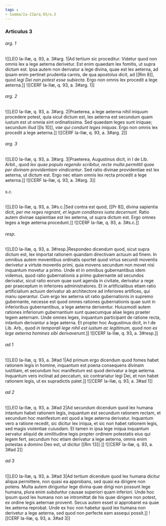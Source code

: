 ```yaml
---
tags : 
- Summa/Ia-IIæ/q.93/a.3
---
```


### Articulus 3

###### arg. 1
![[LEO Ia-IIæ, q. 93, a. 3#arg. 1|Ad tertium sic proceditur. Videtur quod non omnis lex a lege aeterna derivetur. Est enim quaedam lex fomitis, ut supra dictum est. Ipsa autem non derivatur a lege divina, quae est lex aeterna, ad ipsam enim pertinet prudentia carnis, de qua apostolus dicit, ad [[Rm 8]], quod *legi Dei non potest esse subiecta*. Ergo non omnis lex procedit a lege aeterna.]]
![[CERF Ia-IIæ, q. 93, a. 3#arg. 1]]

###### arg. 2
![[LEO Ia-IIæ, q. 93, a. 3#arg. 2|Praeterea, a lege aeterna nihil iniquum procedere potest, quia sicut dictum est, lex aeterna est secundum quam iustum est ut omnia sint ordinatissima. Sed quaedam leges sunt iniquae; secundum illud [[Is 10]], *vae qui condunt leges iniquas*. Ergo non omnis lex procedit a lege aeterna.]]
![[CERF Ia-IIæ, q. 93, a. 3#arg. 2]]

###### arg. 3
![[LEO Ia-IIæ, q. 93, a. 3#arg. 3|Praeterea, Augustinus dicit, in I de Lib. Arbit., quod *lex quae populo regendo scribitur, recte multa permittit quae per divinam providentiam vindicantur*. Sed ratio divinae providentiae est lex aeterna, ut dictum est. Ergo nec etiam omnis lex recta procedit a lege aeterna.]]
![[CERF Ia-IIæ, q. 93, a. 3#arg. 3]]

###### s.c.
![[LEO Ia-IIæ, q. 93, a. 3#s.c.|Sed contra est quod, [[Pr 8]], divina sapientia dicit, *per me reges regnant, et legum conditores iusta decernunt*. Ratio autem divinae sapientiae est lex aeterna, ut supra dictum est. Ergo omnes leges a lege aeterna procedunt.]]
![[CERF Ia-IIæ, q. 93, a. 3#s.c.]]

###### resp.
![[LEO Ia-IIæ, q. 93, a. 3#resp.|Respondeo dicendum quod, sicut supra dictum est, lex importat rationem quandam directivam actuum ad finem. In omnibus autem moventibus ordinatis oportet quod virtus secundi moventis derivetur a virtute moventis primi, quia movens secundum non movet nisi inquantum movetur a primo. Unde et in omnibus gubernantibus idem videmus, quod ratio gubernationis a primo gubernante ad secundos derivatur, sicut ratio eorum quae sunt agenda in civitate, derivatur a rege per praeceptum in inferiores administratores. Et in artificialibus etiam ratio artificialium actuum derivatur ab architectore ad inferiores artifices, qui manu operantur. Cum ergo lex aeterna sit ratio gubernationis in supremo gubernante, necesse est quod omnes rationes gubernationis quae sunt in inferioribus gubernantibus, a lege aeterna deriventur. Huiusmodi autem rationes inferiorum gubernantium sunt quaecumque aliae leges praeter legem aeternam. Unde omnes leges, inquantum participant de ratione recta, intantum derivantur a lege aeterna. Et propter hoc Augustinus dicit, in I de Lib. Arb., quod *in temporali lege nihil est iustum ac legitimum, quod non ex lege aeterna homines sibi derivaverunt*.]]
![[CERF Ia-IIæ, q. 93, a. 3#resp.]]

###### ad 1
![[LEO Ia-IIæ, q. 93, a. 3#ad 1|Ad primum ergo dicendum quod fomes habet rationem legis in homine, inquantum est poena consequens divinam iustitiam, et secundum hoc manifestum est quod derivatur a lege aeterna. Inquantum vero inclinat ad peccatum, sic contrariatur legi Dei, et non habet rationem legis, ut ex supradictis patet.]]
![[CERF Ia-IIæ, q. 93, a. 3#ad 1]]

###### ad 2
![[LEO Ia-IIæ, q. 93, a. 3#ad 2|Ad secundum dicendum quod lex humana intantum habet rationem legis, inquantum est secundum rationem rectam, et secundum hoc manifestum est quod a lege aeterna derivatur. Inquantum vero a ratione recedit, sic dicitur lex iniqua, et sic non habet rationem legis, sed magis violentiae cuiusdam. Et tamen in ipsa lege iniqua inquantum servatur aliquid de similitudine legis propter ordinem potestatis eius qui legem fert, secundum hoc etiam derivatur a lege aeterna, omnis enim potestas a domino Deo est, ut dicitur [[Rm 13]].]]
![[CERF Ia-IIæ, q. 93, a. 3#ad 2]]

###### ad 3
![[LEO Ia-IIæ, q. 93, a. 3#ad 3|Ad tertium dicendum quod lex humana dicitur aliqua permittere, non quasi ea approbans, sed quasi ea dirigere non potens. Multa autem diriguntur lege divina quae dirigi non possunt lege humana, plura enim subduntur causae superiori quam inferiori. Unde hoc ipsum quod lex humana non se intromittat de his quae dirigere non potest, ex ordine legis aeternae provenit. Secus autem esset si approbaret ea quae lex aeterna reprobat. Unde ex hoc non habetur quod lex humana non derivetur a lege aeterna, sed quod non perfecte eam assequi possit.]]
![[CERF Ia-IIæ, q. 93, a. 3#ad 3]]

